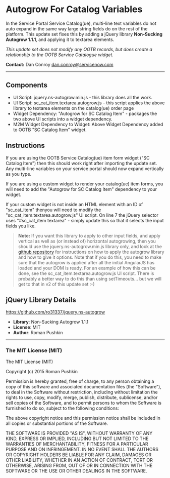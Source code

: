 
Autogrow For Catalog Variables
==========================

In the Service Portal Service Catalog(ue), multi-line text variables do not auto expand in the same way large string fields do on the rest of the platform. This update set fixes this by adding a jQuery library **Non-Sucking Autogrow 1.1.1**, and applying it to textarea elements.

*This update set does not modify any OOTB records, but does create a relationship to the OOTB Service Catalogue widget.*

**Contact:** Dan Conroy dan.conroy@servicenow.com


----------

Components
-------------------
 + UI Script: jquery.ns-autogrow.min.js - this library does all the work.
 + UI Script: sc_cat_item.textarea.autogrow.js - this script applies the above library to textarea elements on the catalog(ue) order page
 + Widget Dependency: "Autogrow for SC Catalog Item" - packages the two above UI scripts into a widget dependency.
 + M2M Widget Dependency to Widget: Above Widget Dependency added to OOTB "SC Catalog Item" widget.

Instructions
------------------
If you are using the OOTB Service Catalog(ue) item form widget ("SC Catalog Item") then this should work right after importing the update set. Any multi-line variables on your service portal should now expand vertically as you type.

If you are using a custom widget to render your catalog(ue) item forms, you will need to add the  "Autogrow for SC Catalog Item" dependency to your widget.

If your custom widget is not inside an HTML element with an ID of "sc_cat_item" thenyou will need to modify the "sc_cat_item.textarea.autogrow.js" UI script. On line 7 the jQuery selector uses "#sc_cat_item textarea" - simply update this so that it selects the input fields you like.

> **Note:** If you want this library to apply to other input fields, and apply vertical as well as (or instead of) horizontal autogrowing, then you should use the jquery.ns-autogrow.min.js library only, and look at the [github repository](https://github.com/ro31337/jquery.ns-autogrow) for instructions on how to apply the autogrow library and how to give it options. Note that if you do this, you need to make sure that the autogrow is applied after all the initial AngularJS has loaded and your DOM is ready. For an example of how this can be done, see the sc_cat_item.textarea.autogrow.js UI script. There is probably a better way to do this than using setTimeouts... but we will get to that in v2 of this update set :-)

jQuery Library Details
-------------
https://github.com/ro31337/jquery.ns-autogrow

 + **Library**: Non-Sucking Autogrow 1.1.1
 + **License**: MIT
 + **Author**: Roman Pushkin

----------

### The MIT License (MIT)

The MIT License (MIT)

Copyright (c) 2015 Roman Pushkin

Permission is hereby granted, free of charge, to any person obtaining a copy
of this software and associated documentation files (the "Software"), to deal
in the Software without restriction, including without limitation the rights
to use, copy, modify, merge, publish, distribute, sublicense, and/or sell
copies of the Software, and to permit persons to whom the Software is
furnished to do so, subject to the following conditions:

The above copyright notice and this permission notice shall be included in
all copies or substantial portions of the Software.

THE SOFTWARE IS PROVIDED "AS IS", WITHOUT WARRANTY OF ANY KIND, EXPRESS OR IMPLIED, INCLUDING BUT NOT LIMITED TO THE WARRANTIES OF MERCHANTABILITY, FITNESS FOR A PARTICULAR PURPOSE AND  ON INFRINGEMENT. IN NO EVENT SHALL THE AUTHORS OR COPYRIGHT HOLDERS BE LIABLE FOR ANY CLAIM, DAMAGES OR OTHER LIABILITY, WHETHER IN AN ACTION OF CONTRACT, TORT OR OTHERWISE, ARISING FROM, OUT OF OR IN CONNECTION WITH THE SOFTWARE OR THE USE OR OTHER DEALINGS IN THE SOFTWARE.
